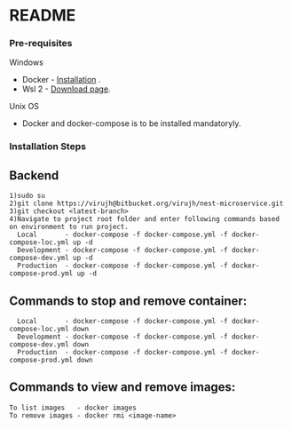 # README #

### Pre-requisites
Windows
* Docker - [Installation](https://docs.docker.com/docker-for-windows/install/) .  
* Wsl 2 - [Download page](https://docs.microsoft.com/en-us/windows/wsl/install-win10#step-4---download-the-linux-kernel-update-package).

Unix OS
* Docker and docker-compose is to be installed mandatoryly. 

### Installation Steps

## Backend 
```
1)sudo su
2)git clone https://virujh@bitbucket.org/virujh/nest-microservice.git
3)git checkout <latest-branch>
4)Navigate to project root folder and enter following commands based on environment to run project.
  Local       - docker-compose -f docker-compose.yml -f docker-compose-loc.yml up -d
  Development - docker-compose -f docker-compose.yml -f docker-compose-dev.yml up -d
  Production  - docker-compose -f docker-compose.yml -f docker-compose-prod.yml up -d
```
## Commands to stop and remove container:
```
  Local       - docker-compose -f docker-compose.yml -f docker-compose-loc.yml down
  Development - docker-compose -f docker-compose.yml -f docker-compose-dev.yml down
  Production  - docker-compose -f docker-compose.yml -f docker-compose-prod.yml down
```
## Commands to view and remove images:
```
To list images   - docker images
To remove images - docker rmi <image-name>
```